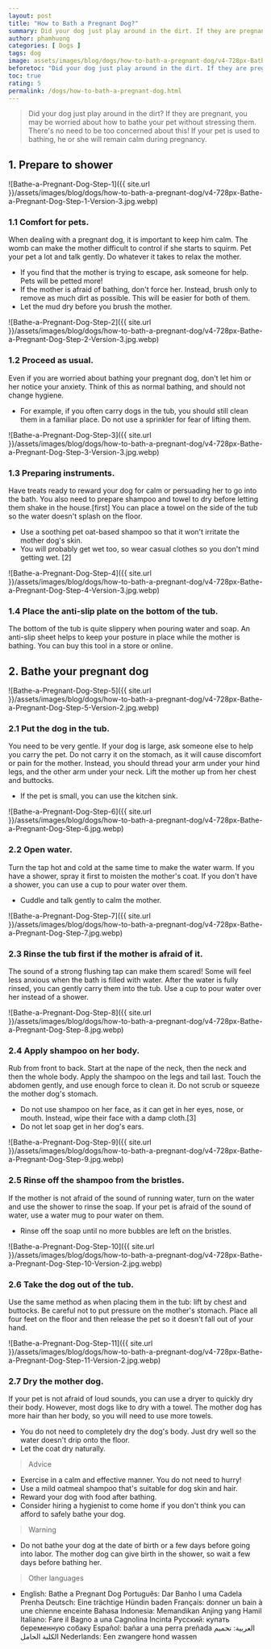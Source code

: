 ```yaml
---
layout: post
title: "How to Bath a Pregnant Dog?"
summary: Did your dog just play around in the dirt. If they are pregnant, you may be worried about how to bathe your pet without stressing them. There's no need to be too concerned about this! If your pet is used to bathing, he or she will remain calm during pregnancy.
author: phamhuong
categories: [ Dogs ]
tags: dog
image: assets/images/blog/dogs/how-to-bath-a-pregnant-dog/v4-728px-Bathe-a-Pregnant-Dog-Step-6.jpg.webp
beforetoc: "Did your dog just play around in the dirt. If they are pregnant, you may be worried about how to bathe your pet without stressing them. There's no need to be too concerned about this! If your pet is used to bathing, he or she will remain calm during pregnancy."
toc: true
rating: 5
permalink: /dogs/how-to-bath-a-pregnant-dog.html
---
```


> Did your dog just play around in the dirt? If they are pregnant, you may be worried about how to bathe your pet without stressing them. There's no need to be too concerned about this! If your pet is used to bathing, he or she will remain calm during pregnancy.

## 1. Prepare to shower

![Bathe-a-Pregnant-Dog-Step-1]({{ site.url }}/assets/images/blog/dogs/how-to-bath-a-pregnant-dog/v4-728px-Bathe-a-Pregnant-Dog-Step-1-Version-3.jpg.webp)

### 1.1 Comfort for pets. 

When dealing with a pregnant dog, it is important to keep him calm. The womb can make the mother difficult to control if she starts to squirm. Pet your pet a lot and talk gently. Do whatever it takes to relax the mother.
- If you find that the mother is trying to escape, ask someone for help. Pets will be petted more!
- If the mother is afraid of bathing, don't force her. Instead, brush only to remove as much dirt as possible. This will be easier for both of them.
- Let the mud dry before you brush the mother.

![Bathe-a-Pregnant-Dog-Step-2]({{ site.url }}/assets/images/blog/dogs/how-to-bath-a-pregnant-dog/v4-728px-Bathe-a-Pregnant-Dog-Step-2-Version-3.jpg.webp)

### 1.2 Proceed as usual. 

Even if you are worried about bathing your pregnant dog, don't let him or her notice your anxiety. Think of this as normal bathing, and should not change hygiene.
- For example, if you often carry dogs in the tub, you should still clean them in a familiar place. Do not use a sprinkler for fear of lifting them.

![Bathe-a-Pregnant-Dog-Step-3]({{ site.url }}/assets/images/blog/dogs/how-to-bath-a-pregnant-dog/v4-728px-Bathe-a-Pregnant-Dog-Step-3-Version-3.jpg.webp)

### 1.3 Preparing instruments. 

Have treats ready to reward your dog for calm or persuading her to go into the bath. You also need to prepare shampoo and towel to dry before letting them shake in the house.[first] You can place a towel on the side of the tub so the water doesn't splash on the floor.
- Use a soothing pet oat-based shampoo so that it won't irritate the mother dog's skin.
- You will probably get wet too, so wear casual clothes so you don't mind getting wet. [2]

![Bathe-a-Pregnant-Dog-Step-4]({{ site.url }}/assets/images/blog/dogs/how-to-bath-a-pregnant-dog/v4-728px-Bathe-a-Pregnant-Dog-Step-4-Version-3.jpg.webp)

### 1.4 Place the anti-slip plate on the bottom of the tub. 

The bottom of the tub is quite slippery when pouring water and soap. An anti-slip sheet helps to keep your posture in place while the mother is bathing. You can buy this tool in a store or online.

## 2. Bathe your pregnant dog

![Bathe-a-Pregnant-Dog-Step-5]({{ site.url }}/assets/images/blog/dogs/how-to-bath-a-pregnant-dog/v4-728px-Bathe-a-Pregnant-Dog-Step-5-Version-2.jpg.webp)

### 2.1 Put the dog in the tub. 

You need to be very gentle. If your dog is large, ask someone else to help you carry the pet. Do not carry it on the stomach, as it will cause discomfort or pain for the mother. Instead, you should thread your arm under your hind legs, and the other arm under your neck. Lift the mother up from her chest and buttocks.
- If the pet is small, you can use the kitchen sink.

![Bathe-a-Pregnant-Dog-Step-6]({{ site.url }}/assets/images/blog/dogs/how-to-bath-a-pregnant-dog/v4-728px-Bathe-a-Pregnant-Dog-Step-6.jpg.webp)

### 2.2 Open water. 

Turn the tap hot and cold at the same time to make the water warm. If you have a shower, spray it first to moisten the mother's coat. If you don't have a shower, you can use a cup to pour water over them.
- Cuddle and talk gently to calm the mother.

![Bathe-a-Pregnant-Dog-Step-7]({{ site.url }}/assets/images/blog/dogs/how-to-bath-a-pregnant-dog/v4-728px-Bathe-a-Pregnant-Dog-Step-7.jpg.webp)

### 2.3 Rinse the tub first if the mother is afraid of it. 

The sound of a strong flushing tap can make them scared! Some will feel less anxious when the bath is filled with water. After the water is fully rinsed, you can gently carry them into the tub. Use a cup to pour water over her instead of a shower.

![Bathe-a-Pregnant-Dog-Step-8]({{ site.url }}/assets/images/blog/dogs/how-to-bath-a-pregnant-dog/v4-728px-Bathe-a-Pregnant-Dog-Step-8.jpg.webp)

### 2.4 Apply shampoo on her body. 

Rub from front to back. Start at the nape of the neck, then the neck and then the whole body. Apply the shampoo on the legs and tail last. Touch the abdomen gently, and use enough force to clean it. Do not scrub or squeeze the mother dog's stomach.
- Do not use shampoo on her face, as it can get in her eyes, nose, or mouth. Instead, wipe their face with a damp cloth.[3]
- Do not let soap get in her dog's ears.

![Bathe-a-Pregnant-Dog-Step-9]({{ site.url }}/assets/images/blog/dogs/how-to-bath-a-pregnant-dog/v4-728px-Bathe-a-Pregnant-Dog-Step-9.jpg.webp)

### 2.5 Rinse off the shampoo from the bristles. 

If the mother is not afraid of the sound of running water, turn on the water and use the shower to rinse the soap. If your pet is afraid of the sound of water, use a water mug to pour water on them.
- Rinse off the soap until no more bubbles are left on the bristles.

![Bathe-a-Pregnant-Dog-Step-10]({{ site.url }}/assets/images/blog/dogs/how-to-bath-a-pregnant-dog/v4-728px-Bathe-a-Pregnant-Dog-Step-10-Version-2.jpg.webp)

### 2.6 Take the dog out of the tub. 

Use the same method as when placing them in the tub: lift by chest and buttocks. Be careful not to put pressure on the mother's stomach. Place all four feet on the floor and then release the pet so it doesn't fall out of your hand.

![Bathe-a-Pregnant-Dog-Step-11]({{ site.url }}/assets/images/blog/dogs/how-to-bath-a-pregnant-dog/v4-728px-Bathe-a-Pregnant-Dog-Step-11-Version-2.jpg.webp)

### 2.7 Dry the mother dog. 

If your pet is not afraid of loud sounds, you can use a dryer to quickly dry their body. However, most dogs like to dry with a towel. The mother dog has more hair than her body, so you will need to use more towels.
- You do not need to completely dry the dog's body. Just dry well so the water doesn't drip onto the floor.
- Let the coat dry naturally.

> Advice
- Exercise in a calm and effective manner. You do not need to hurry!
- Use a mild oatmeal shampoo that's suitable for dog skin and hair.
- Reward your dog with food after bathing.
- Consider hiring a hygienist to come home if you don't think you can afford to safely bathe your dog.

> Warning
- Do not bathe your dog at the date of birth or a few days before going into labor. The mother dog can give birth in the shower, so wait a few days before bathing her.

> Other languages
- English: Bathe a Pregnant Dog Português: Dar Banho I uma Cadela Prenha Deutsch: Eine trächtige Hündin baden Français: donner un bain à une chienne enceinte Bahasa Indonesia: Memandikan Anjing yang Hamil Italiano: Fare il Bagno a una Cagnolina Incinta Русский: купать беременную собаку Español: bañar a una perra preñada العربية: تحميم الكلبة الحامل Nederlands: Een zwangere hond wassen
